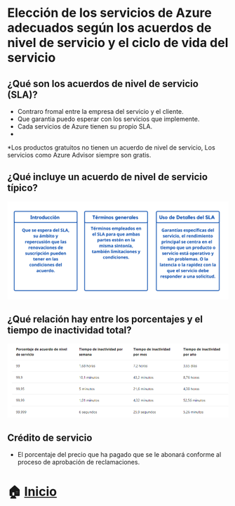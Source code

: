 # Elección de los servicios de Azure adecuados según los acuerdos de nivel de servicio y el ciclo de vida del servicio

## ¿Qué son los acuerdos de nivel de servicio (SLA)?
* Contraro fromal entre la empresa del servicio y el cliente.
* Que garantia puedo esperar con los servicios que implemente.
* Cada servicios de Azure tienen su propio SLA.
* 
*Los productos gratuitos no tienen un acuerdo de nivel de servicio, Los servicios como Azure Advisor siempre son gratis. 

## ¿Qué incluye un acuerdo de nivel de servicio típico?
<p align="center"> 
    <strong></strong>
    <img alt="TiposNubes" src="../Imagenes/sla.png"
    <strong></strong>
</p>


## ¿Qué relación hay entre los porcentajes y el tiempo de inactividad total?

<p align="center"> 
    <strong></strong>
    <img alt="TiposNubes" src="../Imagenes/slaporcentaje.png"
    <strong></strong>
</p>



## Crédito de servicio 
 * El porcentaje del precio que ha pagado que se le abonará conforme al proceso de aprobación de reclamaciones.

# :house: [Inicio](https://github.com/JazminQuino/SummerCloud-Grupo-2)
